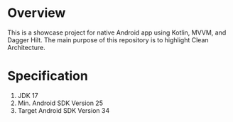 # Overview
This is a showcase project for native Android app using Kotlin, MVVM, and Dagger Hilt. The main purpose of this repository is to highlight Clean Architecture.

# Specification
1. JDK 17
2. Min. Android SDK Version 25
3. Target Android SDK Version 34
